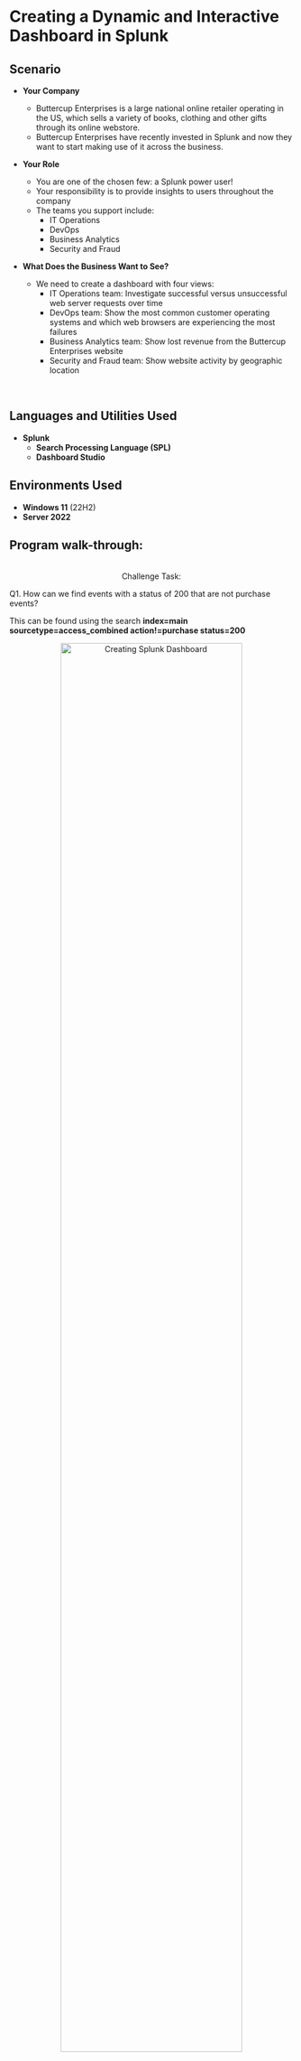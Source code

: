 <h1>Creating a Dynamic and Interactive Dashboard in Splunk</h1>

<h2>Scenario</h2>

- <b>Your Company</b>
  - Buttercup Enterprises is a large national online retailer operating in the US, which sells a variety of books, clothing and other gifts through its online webstore.
  - Buttercup Enterprises have recently invested in Splunk and now they want to start making use of it across the business.

- <b>Your Role</b>
  - You are one of the chosen few: a Splunk power user!
  - Your responsibility is to provide insights to users throughout the company
  - The teams you support include:
    - IT Operations
    - DevOps
    - Business Analytics
    - Security and Fraud

- <b>What Does the Business Want to See?</b>
  - We need to create a dashboard with four views:
    - IT Operations team: Investigate successful versus unsuccessful web server requests over time
    - DevOps team: Show the most common customer operating systems and which web browsers are experiencing the most failures
    - Business Analytics team: Show lost revenue from the Buttercup Enterprises website
    - Security and Fraud team: Show website activity by geographic location
      
<br />

<h2>Languages and Utilities Used</h2>

- <b>Splunk</b> 
  - <b>Search Processing Language (SPL)</b>
  - <b>Dashboard Studio</b> 

<h2>Environments Used </h2>

- <b>Windows 11</b> (22H2)
- <b>Server 2022</b>

<h2>Program walk-through:</h2>

<p align="center">
<br />
Challenge Task:  <br/>
<p>Q1. How can we find events with a status of 200 that are not purchase events?
</p>

<p>This can be found using the search <b>index=main sourcetype=access_combined action!=purchase status=200</b>
</p>

<p align="center">
<img src="https://i.imgur.com/E7wbVvg.png" height="80%" width="80%" alt="Creating Splunk Dashboard"/>
<p align="center"> 
<br />
  
<p>Q2. How can we find events where someone had an error when trying to either add an item or remove an item from their cart? (Hint: A HTTP status code of 200 means the transaction was successful. A code of 400 or higher usually means that a failure occurred.)
</p>
 
<p>I was able to find this using two search methods.
</p>
<p>The first method <b>index=main sourcetype=access_combined (remove OR addtocart) status>=400</b>
</p>
<p align="center">
<img src="https://i.imgur.com/bVWeaJN.png" height="80%" width="80%" alt="Creating Splunk Dashboard"/>
<p align="center"> 
<br />
</p>

<p>The second method
</p>
<p><b>index=main sourcetype=access_combined (action=remove OR action=addtocart) status>=400</b>  
</p>

<p align="center">
<img src="https://i.imgur.com/RJsXWus.png" height="80%" width="80%" alt="Creating Splunk Dashboard"/>
<p align="center"> 
<br />
</p>

<p align="center">
Creating Dynamic and Interactive Dashboards <br/>
<p align="center"> 
  
<p align="center">
Web Server Status Codes Over Time: <br/>
<img src="https://i.imgur.com/yHcV2Dn.png" height="80%" width="80%" alt="Creating Splunk Dashboard"/>
<p align="center"> 

<p>I used the following search <b>index=main sourcetype=access_combined</b> to search the main index for all web server events and specified a timeframe over the last 60 minutes. In the search results, I selected the status field and filtered by Top Values by Time. My new search was then automatically updated to <b>index=main sourcetype=access_combined | timechart count by status limit=10</b> and allowed me to create my data visualization for these results. 
</p>
<br />

<br />
<br />
<p align="center">
Most Popular Operating Systmes: <br/>
<img src="https://i.imgur.com/RTEodWE.png" height="80%" width="80%" alt="Creating Splunk Dashboard"/>
<p align="center"> 
  
<p>I used the following search <b>index=main sourcetype=access_combined | top limit=20 platform</b> after extracting a field based on the operating system name and labeling it as platform. Then I added  <b>showperc=f</b> in order to remove the pecent column from my table to allow for a cleaner view in the dashboard.
</p>

<p align="center">
Web Browsers with Most Failures: <br/>
<img src="https://i.imgur.com/OZstsnI.png" height="80%" width="80%" alt="Creating Splunk Dashboard"/>
<p align="center"> 
  
<p>To report failures by web browser, I created the following filter <b>index=main sourcetype=access_combined status>=400</b> since status codes of 400 or greater indicate an error. Then I selected User Agent and Top Values by Time, and my new search was automatically updated to <b>index=main sourcetype=access_combined status>=400 | timechart count by useragent limit=10</b>.
</p>
<p>In order to keep a clean dashboard, I reduced the limit to 5 and added a filter removing browsers with a value of other, resulting in the updated search <b>index=main sourcetype=access_combined status>=400 | timechart count by useragent limit=5 useother=f</b>.
  
</p>

<br />

<p align="center">
<br />
Lost Revenue:  <br/>
<img src="https://i.imgur.com/APZuASl.png" height="80%" width="80%" alt="Creating Splunk Dashboard"/>
<p align="center"> 

<p>I used the lookup command to extract product information from a csv file in the following search <b>index=main sourcetype=access_combined action=purchase | lookup product_codes.csv product_id</b>. In order to filter out failed purchase attempts, I updated to search to <b>index=main sourcetype=access_combined action=purchase status>=400 | lookup product_codes.csv product_id</b>. Finally, I added a sum function and timechart command to calculate the total number of failed purchases over the last 60 minutes, which was executed using the following search <b>index=main sourcetype=access_combined action=purchase status>=400 | lookup product_codes.csv product_id | timechart sum(product_price)</b>.
</p>

<br />

<p align="center">
<br />
Customer Locations:  <br/>
<img src="https://i.imgur.com/gIb1t6x.png" height="80%" width="80%" alt="Creating Splunk Dashboard"/>
<p align="center"> 

<p>I created a cluster map using the following search <b>index=main sourcetype=access_combined | iplocation clientip | geostats count by City</b> in order to see all website traffic origins, where the iplocation and geostats commands were used to count the events by City. 
</p> 

<p align="center">
<br />
Challenge Task:  <br/>
<p>The map we’ve generated shows customers from all countries, but since Buttercup Enterprises is a US-based company, the Security team may only be interested in seeing customers who are NOT located in the US.</p>

<p>Q1. How would you update your search to remove events coming from “United States” from your map?
</p>
 
<p>To find customers from countries outside of the United States, the following command can be used <b>index=main sourcetype=access_combined | iplocation clientip | | search Country!="United States" | geostats count by City</b>. 
</p>

<p align="center">
<img src="https://i.imgur.com/KxpDPcU.png" height="80%" width="80%" alt="Creating Splunk Dashboard"/>
<p align="center"> 


<br />

<p align="center">
<br />
<p>To demonstrate the dynamic dashboard, I have provided captures of information over different timeframes, as well as in light and dark mode.
</p>   
<p align="center"> 
Full Buttercup Enterprises Dashboard Over Last 60 Minutes:  <br/>
<img src="https://i.imgur.com/MlSQRTf.png" height="80%" width="80%" alt="Creating Splunk Dashboard"/>


 
<br />
<br />

<p align="center">
<br />
Full Buttercup Enterprises Dashboard Over Last 24 Hours:  <br/>
<img src="https://i.imgur.com/SjgoCIN.png" height="80%" width="80%" alt="Creating Splunk Dashboard"/>
<p align="center"> 

<p align="center">
<br />
Dashboard in Dark Mode:  <br/>
<img src="https://i.imgur.com/zfdQUf4.png" height="80%" width="80%" alt="Creating Splunk Dashboard"/>
<p align="center"> 


</p>

<!--
 ```diff
- text in red
+ text in green
! text in orange
# text in gray
@@ text in purple (and bold)@@
```
--!>
